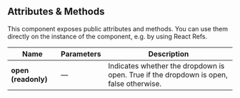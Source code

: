 ## Attributes & Methods

This component exposes public attributes and methods. You can use them directly on the instance of the component, e.g. by using React Refs.

| Name                | Parameters | Description                                                                            |
| ------------------- | ---------- | -------------------------------------------------------------------------------------- |
| **open (readonly)** | &mdash;    | Indicates whether the dropdown is open. True if the dropdown is open, false otherwise. |
